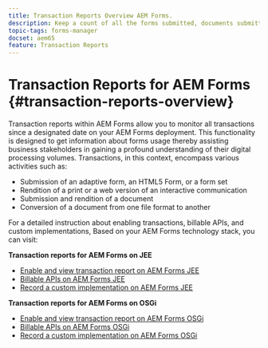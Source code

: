 ```yaml
---
title: Transaction Reports Overview AEM Forms.
description: Keep a count of all the forms submitted, documents submitted, interactive communication rendered, Documents converted to one format to another, and more
topic-tags: forms-manager
docset: aem65
feature: Transaction Reports
---
```

# Transaction Reports for AEM Forms {#transaction-reports-overview}

Transaction reports within AEM Forms allow you to monitor all transactions since a designated date on your AEM Forms deployment. This functionality is designed to get information about forms usage thereby assisting business stakeholders in gaining a profound understanding of their digital processing volumes. Transactions, in this context, encompass various activities such as:

* Submission of an adaptive form, an HTML5 Form, or a form set
* Rendition of a print or a web version of an interactive communication
* Submission and rendition of a document
* Conversion of a document from one file format to another

For a detailed instruction about enabling transactions, billable APIs, and custom implementations, Based on your AEM Forms technology stack, you can visit:

**Transaction reports for AEM Forms on JEE**

* [Enable and view transaction report on AEM Forms JEE](/help/forms/using/transaction-report-overview-jee.md)
* [Billable APIs on AEM Forms JEE](/help/forms/using/transaction-reports-billable-apis-jee.md)
* [Record a custom implementation on AEM Forms JEE](/help/forms/using/record-transaction-custom-component-jee.md)

**Transaction reports for AEM Forms on OSGi**

* [Enable and view transaction report on AEM Forms OSGi](/help/forms/using/transaction-reports-overview.md)
* [Billable APIs on AEM Forms OSGi](/help/forms/using/transaction-reports-billable-apis.md)
* [Record a custom implementation on AEM Forms OSGi](/help/forms/using/record-transaction-custom-implementation.md)


